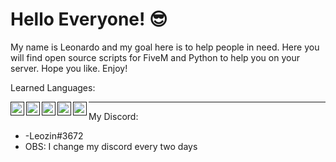 # Hello Everyone! 😎

My name is Leonardo and my goal here is to help people in need. Here you will find open source scripts for FiveM and Python to help you on your server. Hope you like. Enjoy!

Learned Languages:

<a href="">
  <img align="left" alt="" width="22px" src="https://upload.wikimedia.org/wikipedia/commons/thumb/0/0a/Python.svg/1200px-Python.svg.png" />
</a>

<a href="">
  <img align="left" alt="" width="22px" src="https://upload.wikimedia.org/wikipedia/commons/thumb/9/99/Unofficial_JavaScript_logo_2.svg/1200px-Unofficial_JavaScript_logo_2.svg.png" />
</a>

<a href="">
  <img align="left" alt="" width="22px" src="https://upload.wikimedia.org/wikipedia/commons/thumb/6/61/HTML5_logo_and_wordmark.svg/1200px-HTML5_logo_and_wordmark.svg.png" />
</a>

<a href="">
  <img align="left" alt="" width="22px" src="https://upload.wikimedia.org/wikipedia/commons/thumb/d/d5/CSS3_logo_and_wordmark.svg/1200px-CSS3_logo_and_wordmark.svg.png" />
</a>

<a href="">
  <img align="left" alt="" width="22px" src="https://upload.wikimedia.org/wikipedia/commons/thumb/c/cf/Lua-Logo.svg/1200px-Lua-Logo.svg.png" />
</a>

---

My Discord:
- -Leozin#3672
- OBS: I change my discord every two days 
